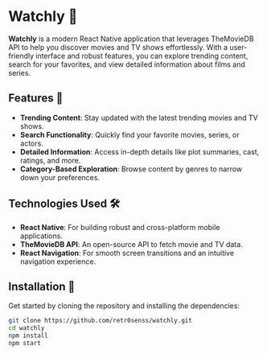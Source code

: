 # Watchly 🎥

**Watchly** is a modern React Native application that leverages TheMovieDB API to help you discover movies and TV shows effortlessly. With a user-friendly interface and robust features, you can explore trending content, search for your favorites, and view detailed information about films and series.

## Features 🌟

- **Trending Content**: Stay updated with the latest trending movies and TV shows.
- **Search Functionality**: Quickly find your favorite movies, series, or actors.
- **Detailed Information**: Access in-depth details like plot summaries, cast, ratings, and more.
- **Category-Based Exploration**: Browse content by genres to narrow down your preferences.

## Technologies Used 🛠️

- **React Native**: For building robust and cross-platform mobile applications.
- **TheMovieDB API**: An open-source API to fetch movie and TV data.
- **React Navigation**: For smooth screen transitions and an intuitive navigation experience.

## Installation 🚀

Get started by cloning the repository and installing the dependencies:

```bash
git clone https://github.com/retr0senss/watchly.git
cd watchly
npm install
npm start
```
